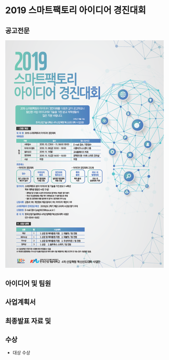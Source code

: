 # 2019 스마트팩토리 아이디어 경진대회
## 공고전문
<img src = 'https://github.com/KGJsGit/VACMA_KIT_prop/blob/master/2019%EC%8A%A4%EB%A7%88%ED%8A%B8%ED%8C%A9%ED%86%A0%EB%A6%AC%EC%95%84%EC%9D%B4%EB%94%94%EC%96%B4%EA%B2%BD%EC%A7%84%EB%8C%80%ED%9A%8C%EA%B3%B5%EA%B3%A0%EC%A0%84%EB%AC%B8.png?raw=true'>

## 아이디어 및 팀원

## 사업계획서

## 최종발표 자료 및

## 수상
- 대상 수상
